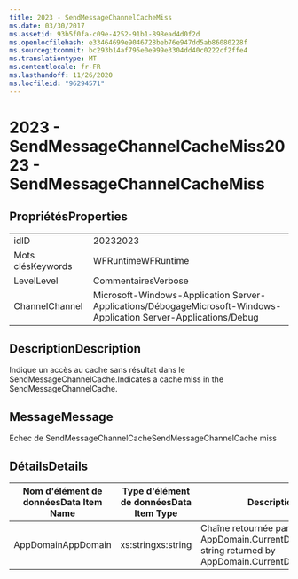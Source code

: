 ```yaml
---
title: 2023 - SendMessageChannelCacheMiss
ms.date: 03/30/2017
ms.assetid: 93b5f0fa-c09e-4252-91b1-898ead4d0f2d
ms.openlocfilehash: e33464699e9046728beb76e947dd5ab86080228f
ms.sourcegitcommit: bc293b14af795e0e999e3304dd40c0222cf2ffe4
ms.translationtype: MT
ms.contentlocale: fr-FR
ms.lasthandoff: 11/26/2020
ms.locfileid: "96294571"
---
```

# <a name="2023---sendmessagechannelcachemiss"></a><span data-ttu-id="f56f3-102">2023 - SendMessageChannelCacheMiss</span><span class="sxs-lookup"><span data-stu-id="f56f3-102">2023 - SendMessageChannelCacheMiss</span></span>

## <a name="properties"></a><span data-ttu-id="f56f3-103">Propriétés</span><span class="sxs-lookup"><span data-stu-id="f56f3-103">Properties</span></span>  
  
|||  
|-|-|  
|<span data-ttu-id="f56f3-104">id</span><span class="sxs-lookup"><span data-stu-id="f56f3-104">ID</span></span>|<span data-ttu-id="f56f3-105">2023</span><span class="sxs-lookup"><span data-stu-id="f56f3-105">2023</span></span>|  
|<span data-ttu-id="f56f3-106">Mots clés</span><span class="sxs-lookup"><span data-stu-id="f56f3-106">Keywords</span></span>|<span data-ttu-id="f56f3-107">WFRuntime</span><span class="sxs-lookup"><span data-stu-id="f56f3-107">WFRuntime</span></span>|  
|<span data-ttu-id="f56f3-108">Level</span><span class="sxs-lookup"><span data-stu-id="f56f3-108">Level</span></span>|<span data-ttu-id="f56f3-109">Commentaires</span><span class="sxs-lookup"><span data-stu-id="f56f3-109">Verbose</span></span>|  
|<span data-ttu-id="f56f3-110">Channel</span><span class="sxs-lookup"><span data-stu-id="f56f3-110">Channel</span></span>|<span data-ttu-id="f56f3-111">Microsoft-Windows-Application Server-Applications/Débogage</span><span class="sxs-lookup"><span data-stu-id="f56f3-111">Microsoft-Windows-Application Server-Applications/Debug</span></span>|  
  
## <a name="description"></a><span data-ttu-id="f56f3-112">Description</span><span class="sxs-lookup"><span data-stu-id="f56f3-112">Description</span></span>  

 <span data-ttu-id="f56f3-113">Indique un accès au cache sans résultat dans le SendMessageChannelCache.</span><span class="sxs-lookup"><span data-stu-id="f56f3-113">Indicates a cache miss in the SendMessageChannelCache.</span></span>  
  
## <a name="message"></a><span data-ttu-id="f56f3-114">Message</span><span class="sxs-lookup"><span data-stu-id="f56f3-114">Message</span></span>  

 <span data-ttu-id="f56f3-115">Échec de SendMessageChannelCache</span><span class="sxs-lookup"><span data-stu-id="f56f3-115">SendMessageChannelCache miss</span></span>  
  
## <a name="details"></a><span data-ttu-id="f56f3-116">Détails</span><span class="sxs-lookup"><span data-stu-id="f56f3-116">Details</span></span>  
  
|<span data-ttu-id="f56f3-117">Nom d'élément de données</span><span class="sxs-lookup"><span data-stu-id="f56f3-117">Data Item Name</span></span>|<span data-ttu-id="f56f3-118">Type d'élément de données</span><span class="sxs-lookup"><span data-stu-id="f56f3-118">Data Item Type</span></span>|<span data-ttu-id="f56f3-119">Description</span><span class="sxs-lookup"><span data-stu-id="f56f3-119">Description</span></span>|  
|--------------------|--------------------|-----------------|  
|<span data-ttu-id="f56f3-120">AppDomain</span><span class="sxs-lookup"><span data-stu-id="f56f3-120">AppDomain</span></span>|<span data-ttu-id="f56f3-121">xs:string</span><span class="sxs-lookup"><span data-stu-id="f56f3-121">xs:string</span></span>|<span data-ttu-id="f56f3-122">Chaîne retournée par AppDomain.CurrentDomain.FriendlyName.</span><span class="sxs-lookup"><span data-stu-id="f56f3-122">The string returned by AppDomain.CurrentDomain.FriendlyName.</span></span>|
